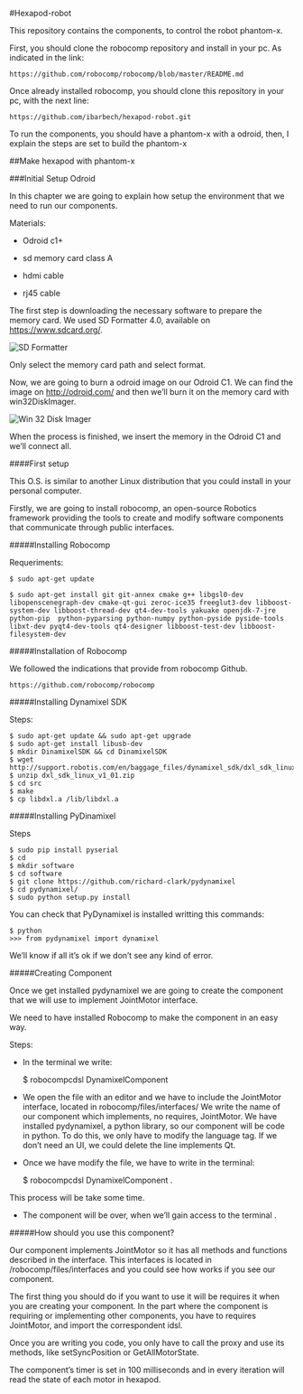 #Hexapod-robot

This repository contains the components, to control the robot phantom-x.

First, you should clone the robocomp repository and install in your pc. As indicated in the link:

	https://github.com/robocomp/robocomp/blob/master/README.md

Once already installed robocomp, you should clone this repository in your pc, with the next line:

	https://github.com/ibarbech/hexapod-robot.git

To run the components, you should have a phantom-x with a odroid, then,  I explain the steps are set to build the phantom-x

##Make hexapod with phantom-x

###Initial Setup Odroid

In this chapter we are going to explain how setup the environment that we need to run our components.

Materials:

* Odroid c1+

* sd memory card class A

* hdmi cable

* rj45 cable

The first step is downloading the necessary software to prepare the memory card. We used SD Formatter 4.0, available on https://www.sdcard.org/.

![SD Formatter](img/SD_formatter.jpg)

Only select the memory card path and select format.

Now, we are going to burn a odroid image on our Odroid C1. We can find the image on http://odroid.com/ and then we’ll burn it on the memory card with win32DiskImager.

![Win 32 Disk Imager](img/Win_32_Disk_Imager.jpg)

When the process is finished, we insert the memory in the Odroid C1 and we’ll connect all.

####First setup

This O.S. is similar to another Linux distribution that you could install in your personal computer. 

Firstly, we are going to install robocomp, an open-source Robotics framework providing the tools to create and modify software components that communicate through public interfaces.

#####Installing Robocomp

Requeriments:

	$ sudo apt-get update

	$ sudo apt-get install git git-annex cmake g++ libgsl0-dev libopenscenegraph-dev cmake-qt-gui zeroc-ice35 freeglut3-dev libboost-system-dev libboost-thread-dev qt4-dev-tools yakuake openjdk-7-jre python-pip  python-pyparsing python-numpy python-pyside pyside-tools libxt-dev pyqt4-dev-tools qt4-designer libboost-test-dev libboost-filesystem-dev

#####Installation of Robocomp

We followed the indications that provide from robocomp Github. 

	https://github.com/robocomp/robocomp


#####Installing Dynamixel SDK

Steps:
	
	$ sudo apt-get update && sudo apt-get upgrade
	$ sudo apt-get install libusb-dev
	$ mkdir DinamixelSDK && cd DinamixelSDK
	$ wget http://support.robotis.com/en/baggage_files/dynamixel_sdk/dxl_sdk_linux_v1_01.zip
	$ unzip dxl_sdk_linux_v1_01.zip
	$ cd src
	$ make
	$ cp libdxl.a /lib/libdxl.a

#####Installing PyDinamixel

Steps

	$ sudo pip install pyserial
	$ cd
	$ mkdir software
	$ cd software
	$ git clone https://github.com/richard-clark/pydynamixel
	$ cd pydynamixel/
	$ sudo python setup.py install

You can check that PyDynamixel is installed writting this commands:

	$ python
	>>> from pydynamixel import dynamixel

We’ll know if all it’s ok if we don’t see any kind of error.

#####Creating Component

Once we get installed pydynamixel we are going to create the component that we will use to implement JointMotor interface.

We need to have installed Robocomp to make the component in an easy way. 

Steps:

- In the terminal we write:

	$ robocompcdsl DynamixelComponent

- We open the file with an editor and we have to include the JointMotor interface, located in robocomp/files/interfaces/ We write the name of our component which implements, no requires, JointMotor. We have installed pydynamixel, a python library, so our component will be code in python. To do this, we only have to modify the language tag. If we don’t need an UI, we could delete the line implements Qt.

- Once we have modify the file, we have to write in the terminal:

	$ robocompcdsl DynamixelComponent .

This process will be take some time.

- The component will be over, when we’ll gain access to the terminal .

#####How should you use this component?

Our component implements JointMotor so it has all methods and functions described in the interface. This interfaces is located in /robocomp/files/interfaces and you could see how works if you see our component.

The first thing you should do if you want to use it will be requires it when you are creating your component. In the part where the component is requiring or implementing other components, you have to requires JointMotor, and import the correspondent idsl.

Once you are writing you code, you only have to call the proxy and use its methods, like setSyncPosition or GetAllMotorState.

The component’s timer is set in 100 milliseconds and in every iteration will read the state of each motor in hexapod.
